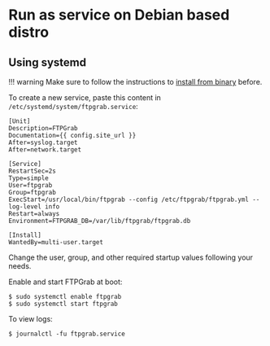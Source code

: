# Run as service on Debian based distro

## Using systemd

!!! warning
    Make sure to follow the instructions to [install from binary](binary.md) before.

To create a new service, paste this content in `/etc/systemd/system/ftpgrab.service`:

```
[Unit]
Description=FTPGrab
Documentation={{ config.site_url }}
After=syslog.target
After=network.target

[Service]
RestartSec=2s
Type=simple
User=ftpgrab
Group=ftpgrab
ExecStart=/usr/local/bin/ftpgrab --config /etc/ftpgrab/ftpgrab.yml --log-level info
Restart=always
Environment=FTPGRAB_DB=/var/lib/ftpgrab/ftpgrab.db

[Install]
WantedBy=multi-user.target
```

Change the user, group, and other required startup values following your needs.

Enable and start FTPGrab at boot:

```shell
$ sudo systemctl enable ftpgrab
$ sudo systemctl start ftpgrab
```

To view logs:

```shell
$ journalctl -fu ftpgrab.service
```
